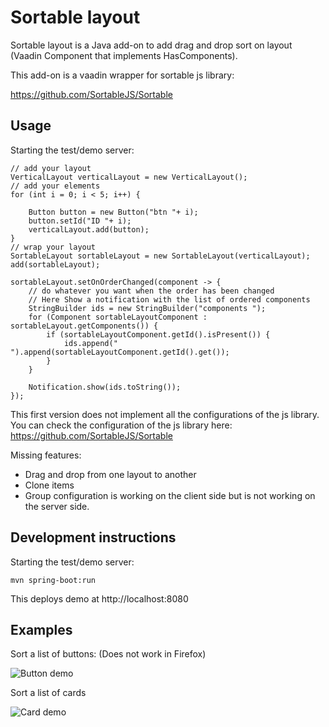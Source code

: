 # Sortable layout

Sortable layout is a Java add-on to add drag and drop sort on layout (Vaadin Component that implements HasComponents).

This add-on is a vaadin wrapper for sortable js library:

https://github.com/SortableJS/Sortable

## Usage

Starting the test/demo server:
```
// add your layout
VerticalLayout verticalLayout = new VerticalLayout();
// add your elements
for (int i = 0; i < 5; i++) {

    Button button = new Button("btn "+ i);
    button.setId("ID "+ i);
    verticalLayout.add(button);
}
// wrap your layout
SortableLayout sortableLayout = new SortableLayout(verticalLayout);
add(sortableLayout);

sortableLayout.setOnOrderChanged(component -> {
    // do whatever you want when the order has been changed
    // Here Show a notification with the list of ordered components
    StringBuilder ids = new StringBuilder("components ");
    for (Component sortableLayoutComponent : sortableLayout.getComponents()) {
        if (sortableLayoutComponent.getId().isPresent()) {
            ids.append(" ").append(sortableLayoutComponent.getId().get());
        }
    }

    Notification.show(ids.toString());
});
```

This first version does not implement all the configurations of the js library.
You can check the configuration of the js library here:
https://github.com/SortableJS/Sortable

Missing features:
* Drag and drop from one layout to another
* Clone items
* Group configuration is working on the client side but is not working on the server side.


## Development instructions

Starting the test/demo server:
```
mvn spring-boot:run
```

This deploys demo at http://localhost:8080

## Examples
Sort a list of buttons: (Does not work in Firefox)

![Button demo](sortable-layout.gif)

Sort a list of cards

![Card demo](sortable-card-demo.gif)
